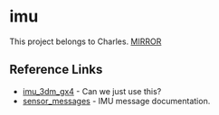# imu
This project belongs to Charles.
[MIRROR](https://www.google.com/search?q=goat&rlz=1C1CHFX_enUS592US592&espv=2&biw=942&bih=917&source=lnms&tbm=isch&sa=X&ei=HjDFVJSrO4-XyQSO1oDACQ&ved=0CAYQ_AUoAQ#imgdii=_&imgrc=_fHgrcwm2AkIcM%253A%3BxmZy8R7SwmZpIM%3Bhttp%253A%252F%252F1.bp.blogspot.com%252F-OJlqVP-sWa0%252FUqcaJ0aCMjI%252FAAAAAAAAZVY%252FPhbQMTDKxBw%252Fs1600%252Fgoat-with-glasses.jpg%3Bhttp%253A%252F%252Fwww.forcesofgeek.com%252F2013%252F12%252Fwanna-see-goat-who-sounds-like-jerry.html%3B1600%3B1000)

## Reference Links

* [imu_3dm_gx4](http://wiki.ros.org/imu_3dm_gx4) - Can we just use this?
* [sensor_messages](http://wiki.ros.org/sensor_msgs) - IMU message documentation.
